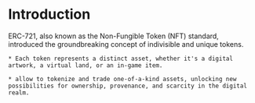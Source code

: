 # Introduction

ERC-721, also known as the Non-Fungible Token (NFT) standard, introduced the groundbreaking concept of indivisible and unique tokens.

    * Each token represents a distinct asset, whether it's a digital artwork, a virtual land, or an in-game item.

    * allow to tokenize and trade one-of-a-kind assets, unlocking new possibilities for ownership, provenance, and scarcity in the digital realm.
